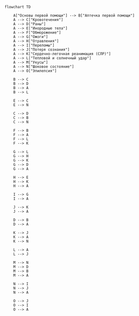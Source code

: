     flowchart TD

        A["Основы первой помощи"] --> B["Аптечка первой помощи"]
        A --> C["Кровотечения"]
        A --> D["Раны"]
        A --> E["Инородные тела"]
        A --> F["Обморожение"]
        A --> G["Ожоги"]
        A --> H["Отравления"]
        A --> I["Переломы"]
        A --> J["Потеря сознания"]
        A --> K["Сердечно-легочная реанимация (СЛР)"]
        A --> L["Тепловой и солнечный удар"]
        A --> M["Укусы"]
        A --> N["Шоковое состояние"]
        A --> O["Эпилепсия"]
        
        B --> C
        B --> D
        B --> A
        B --> L
        
        E --> C
        E --> N
        
        C --> D
        C --> B
        C --> N
        
        F --> B
        F --> A
        F --> L
        F --> K
        
        G --> L
        G --> H
        G --> K
        G --> D
        G --> A
        
        H --> E
        H --> K
        H --> A
        
        I --> G
        I --> A
        
        J --> K
        J --> A
        
        D --> B
        D --> A
        
        K --> J
        K --> A
        K --> N
        
        L --> A
        L --> J
        
        M --> N
        M --> D
        M --> B
        M --> A
        
        N --> I
        N --> J
        N --> A
        
        O --> J
        O --> I
        O --> A
